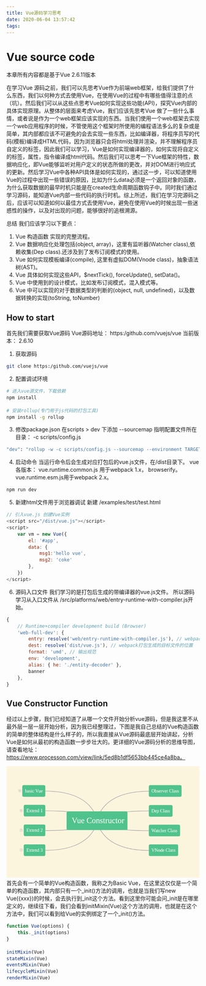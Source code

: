 ```yaml
---
title: Vue源码学习思考
date: 2020-06-04 13:57:42
tags:
---
```


# Vue source code
本章所有内容都是基于Vue 2.6.11版本

在学习Vue 源码之前，我们可以先思考Vue作为前端web框架，给我们提供了什么东西，我们以何种方式去使用Vue，在使用Vue的过程中有哪些值得注意的点（坑）。然后我们可以从这些点思考Vue如何实现这些功能(API)，探究Vue内部的具体实现原理。从整体的层面来考虑Vue，我们应该先思考Vue 做了一些什么事情，或者说是作为一个web框架应该实现的东西。当我们使用一个web框架去实现一个web应用程序的时候，不管使用这个框架时所使用的编程语法多么的复杂或是简单，其内部都应该不可避免的会去实现一些东西，比如编译器，将程序员写的代码(模板)编译成HTML代码，因为浏览器只会将html处理并渲染，并不理解程序员自定义的标签，因此我们可以学习，Vue是如何实现编译器的，如何实现将自定义的标签，属性，指令编译成html代码。然后我们可以思考一下Vue框架的特性，数据响应化，即Vue能够监听对用户定义的状态所做的更改，并对DOM进行响应式的更新。然后学习Vue中各种API具体是如何实现的，通过这一步，可以知道使用Vue的过程中出现一些错误的原因，比如为什么data必须是一个返回对象的函数，为什么获取数据的最早时机只能是在created生命周期函数钩子中。同时我们通过学习源码，能知道Vue内部一些代码的执行时机。综上所述，我们在学习完源码之后，应该可以知道如何以最佳方式去使用Vue，避免在使用Vue的时候出现一些迷惑性的操作，以及对出现的问题，能够很好的追根溯源。

总结 我们应该学习以下要点：
1. Vue 构造函数 实现的完整流程。
2. Vue 数据响应化处理包括(object, array)，这里有监听器(Watcher class),依赖收集(Dep class).还涉及到了发布订阅模式的使用。
3. Vue 如何实现模板编译(compile), 这里有虚拟DOM(Vnode class)，抽象语法树(AST)。
4. Vue 具体如何实现这些API，$nextTick(), forceUpdate(), setData()。
5. Vue 中使用到的设计模式，比如发布订阅模式，混入模式等。
6. Vue 中可以实现的对于数据类型的判断的(object, null, undefined)，以及数据转换的实现(toString, toNumber)

## How to start
首先我们需要获取Vue源码
Vue源码地址： https:/github.com/vuejs/vue
当前版本： 2.6.10
1. 获取源码
```bash
git clone https:/github.com/vuejs/vue
```
2. 配置调试环境
```bash
# 进入vue源文件，下载依赖
npm install

# 安装rollup(专门用于js代码的打包工具)
npm install -g rollup
```
3. 修改package.json
在scripts > dev 下添加 --sourcemap
指明配置文件所在目录： -c scripts/config.js 
```bash
"dev": "rollup -w -c scripts/config.js --sourcemap --environment TARGET:web-full-dev"
```
4. 启动命令
当运行命令后会生成对应打包后的vue.js文件，在/dist目录下。
vue各版本： vue.runtime.common.js 用于webpack 1.x， browserify。vue.runtime.esm.js用于webpack 2.x。
```bash
npm run dev
```
5. 新建html文件用于浏览器调试
新建 /examples/test/test.html
```js
// 引入vue.js 创建Vue实例
<script src="/dist/vue.js"></script>
<script>
    var vm = new Vue({
        el: '#app',
        data: {
            msg1:'hello vue',
            msg2: 'coke'
        },
    })
</script>
```
6. 源码入口文件
我们学习的是打包后生成的带编译器的vue.js文件。
所以源码学习从入口文件从 /src/platforms/web/entry-runtime-with-compiler.js开始。
```js
{
    // Runtime+compiler development build (Browser)
    'web-full-dev': {
        entry: resolve('web/entry-runtime-with-compiler.js'), // webpack打包的入口文件
        dest: resolve('dist/vue.js'), // webpack打包生成的目标文件的位置
        format: 'umd', // 输出规范
        env: 'development',
        alias: { he: './entity-decoder' },
        banner
    },
}
```
## Vue Constructor Function
经过以上步骤，我们已经知道了从哪一个文件开始分析vue源码，但是我这里不从最外层一层一层开始分析，因为我已经整理过，下图是我自己总结的Vue构造函数的简单的整体结构是什么样子的，所以我直接从Vue源码最底层开始讲起，分析Vue是如何从最初的构造函数一步步壮大的。更详细的Vue源码分析的思维导图，请查看地址：https://www.processon.com/view/link/5ed8b1df5653bb445ce4a8ba。

<img src="/static/img/VueCorFunc.png">
首先会有一个简单的Vue构造函数，我称之为Basic Vue，在这里这仅仅是一个简单的构造函数，其内部只有一个_init()方法的调用，也就是当我们写new Vue({xxx})的时候，会去执行到_init这个方法。看到这里你可能会问_init是在哪里定义的，继续往下看，我们会看到initMixin(Vue)这个方法的调用，也就是在这个方法中，我们可以看到给Vue的实例绑定了一个_init()方法。

```js
function Vue(options) {
    this._init(options)
}

initMixin(Vue)
stateMixin(Vue)
eventsMixin(Vue)
lifecycleMixin(Vue)
renderMixin(Vue)
```
